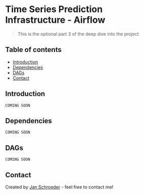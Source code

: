# Time Series Prediction Infrastructure - Airflow
> This is the optional part 3 of the deep dive into the project

## Table of contents
* [Introduction](#introduction)
* [Dependencies](#dependencies)
* [DAGs](#dags)
* [Contact](#contact)

## Introduction

`COMING SOON`

## Dependencies

`COMING SOON`

## DAGs

`COMING SOON`

## Contact
Created by [Jan Schroeder](https://www.schroederjan.com/) - feel free to contact me!

